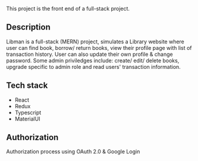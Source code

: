 This project is the front end of a full-stack project.

## Description

Libman is a full-stack (MERN) project, simulates a Library website where user can find book, borrow/ return books, view their profile page with list of transaction history. User can also update their own profile & change password. Some admin priviledges include: create/ edit/ delete books, upgrade specific to admin role and read users' transaction information.

## Tech stack

* React
* Redux
* Typescript
* MaterialUI

## Authorization

Authorization process using OAuth 2.0 & Google Login
